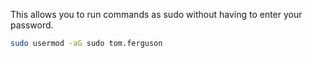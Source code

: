 This allows you to run commands as sudo without having to enter your password. 

```sh
sudo usermod -aG sudo tom.ferguson
```

